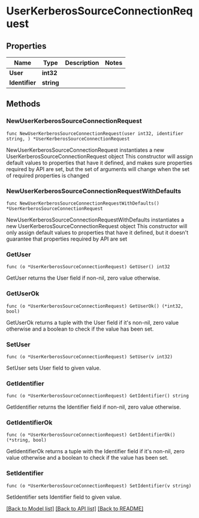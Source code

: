 # UserKerberosSourceConnectionRequest

## Properties

Name | Type | Description | Notes
------------ | ------------- | ------------- | -------------
**User** | **int32** |  | 
**Identifier** | **string** |  | 

## Methods

### NewUserKerberosSourceConnectionRequest

`func NewUserKerberosSourceConnectionRequest(user int32, identifier string, ) *UserKerberosSourceConnectionRequest`

NewUserKerberosSourceConnectionRequest instantiates a new UserKerberosSourceConnectionRequest object
This constructor will assign default values to properties that have it defined,
and makes sure properties required by API are set, but the set of arguments
will change when the set of required properties is changed

### NewUserKerberosSourceConnectionRequestWithDefaults

`func NewUserKerberosSourceConnectionRequestWithDefaults() *UserKerberosSourceConnectionRequest`

NewUserKerberosSourceConnectionRequestWithDefaults instantiates a new UserKerberosSourceConnectionRequest object
This constructor will only assign default values to properties that have it defined,
but it doesn't guarantee that properties required by API are set

### GetUser

`func (o *UserKerberosSourceConnectionRequest) GetUser() int32`

GetUser returns the User field if non-nil, zero value otherwise.

### GetUserOk

`func (o *UserKerberosSourceConnectionRequest) GetUserOk() (*int32, bool)`

GetUserOk returns a tuple with the User field if it's non-nil, zero value otherwise
and a boolean to check if the value has been set.

### SetUser

`func (o *UserKerberosSourceConnectionRequest) SetUser(v int32)`

SetUser sets User field to given value.


### GetIdentifier

`func (o *UserKerberosSourceConnectionRequest) GetIdentifier() string`

GetIdentifier returns the Identifier field if non-nil, zero value otherwise.

### GetIdentifierOk

`func (o *UserKerberosSourceConnectionRequest) GetIdentifierOk() (*string, bool)`

GetIdentifierOk returns a tuple with the Identifier field if it's non-nil, zero value otherwise
and a boolean to check if the value has been set.

### SetIdentifier

`func (o *UserKerberosSourceConnectionRequest) SetIdentifier(v string)`

SetIdentifier sets Identifier field to given value.



[[Back to Model list]](../README.md#documentation-for-models) [[Back to API list]](../README.md#documentation-for-api-endpoints) [[Back to README]](../README.md)


